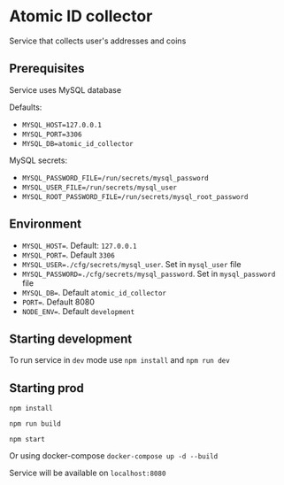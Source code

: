 # Atomic ID collector

Service that collects user's addresses and coins

## Prerequisites

Service uses MySQL database

Defaults:
- `MYSQL_HOST=127.0.0.1`
- `MYSQL_PORT=3306`
- `MYSQL_DB=atomic_id_collector`


MySQL secrets:
- `MYSQL_PASSWORD_FILE=/run/secrets/mysql_password`
- `MYSQL_USER_FILE=/run/secrets/mysql_user`
- `MYSQL_ROOT_PASSWORD_FILE=/run/secrets/mysql_root_password`

## Environment

- `MYSQL_HOST=`. Default: `127.0.0.1`
- `MYSQL_PORT=`. Default `3306`
- `MYSQL_USER=./cfg/secrets/mysql_user`. Set in `mysql_user` file
- `MYSQL_PASSWORD=./cfg/secrets/mysql_password`. Set in `mysql_password` file
- `MYSQL_DB=`. Default `atomic_id_collector`
- `PORT=`. Default 8080
- `NODE_ENV=`. Default `development`

## Starting development

To run service in `dev` mode use `npm install` and `npm run dev`

## Starting prod

`npm install`

`npm run build`

`npm start`

Or using docker-compose `docker-compose up -d --build`

Service will be available on `localhost:8080`
